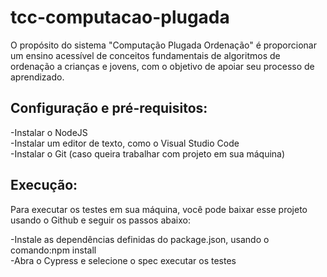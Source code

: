 # tcc-computacao-plugada

O propósito do sistema "Computação Plugada Ordenação" é proporcionar um ensino acessível de conceitos fundamentais de algoritmos de ordenação a crianças e jovens, com o objetivo de apoiar seu processo de aprendizado.

## Configuração e pré-requisitos:

-Instalar o NodeJS <br/>
-Instalar um editor de texto, como o Visual Studio Code <br/>
-Instalar o Git (caso queira trabalhar com projeto em sua máquina)

## Execução:
Para executar os testes em sua máquina, você pode baixar esse projeto usando o Github e seguir os passos abaixo:

-Instale as dependências definidas do package.json, usando o comando:npm install <br/>
-Abra o Cypress e selecione o spec executar os testes